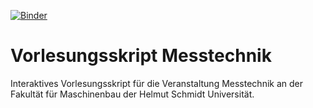[![Binder](https://mybinder.org/badge_logo.svg)](https://mybinder.org/v2/gh/Kisleif/messtechnik-lecture/HEAD)
# Vorlesungsskript Messtechnik
Interaktives Vorlesungsskript für die Veranstaltung Messtechnik an der Fakultät für Maschinenbau der Helmut Schmidt Universität.
